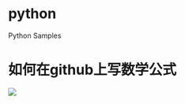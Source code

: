 
# python
Python Samples

# 如何在github上写数学公式
<img src="https://latex.codecogs.com/gif.latex?$\frac{\partial%20J}{\partial%20\theta_k^{(j)}}=\sum_{i:r(i,j)=1}{\big((\theta^{(j)})^Tx^{(i)}-y^{(i,j)}\big)x_k^{(i)}}+\lambda%20\theta_k^{(j)}$">
